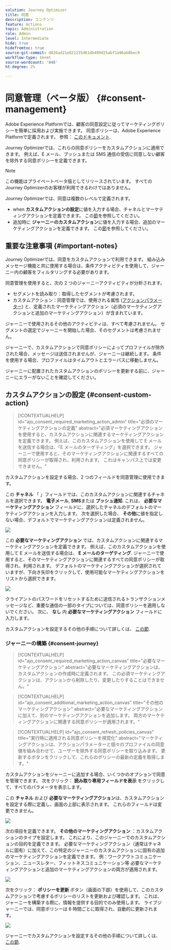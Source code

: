 ```yaml
---
solution: Journey Optimizer
title: 同意
description: コンテンツ
feature: Actions
topic: Administration
role: Admin
level: Intermediate
hide: true
hidefromtoc: true
source-git-commit: d826ad21e821235d61db499d25abf1a96ab0bec9
workflow-type: tm+mt
source-wordcount: '848'
ht-degree: 2%

---
```


# 同意管理（ベータ版） {#consent-management}

Adobe Experience Platformでは、顧客の同意設定に従ってマーケティングポリシーを簡単に採用および実施できます。 同意ポリシーは、Adobe Experience Platformで定義されます。 参照： [このドキュメント](https://experienceleague.adobe.com/docs/experience-platform/data-governance/policies/user-guide.html?lang=en#consent-policy).

Journey Optimizerでは、これらの同意ポリシーをカスタムアクションに適用できます。 例えば、E メール、プッシュまたは SMS 通信の受信に同意しない顧客を除外する同意ポリシーを定義できます。

>[!NOTE]
>
>この機能はプライベートベータ版としてリリースされています。 すべてのJourney Optimizerのお客様が利用できるわけではありません。

Journey Optimizerでは、同意は複数のレベルで定義されます。

* when **カスタムアクションの設定**&#x200B;に値を入力する場合、チャネルとマーケティングアクションを定義できます。 この[節](../action/consent.md#consent-custom-action)を参照してください。
* 追加時に **ジャーニーのカスタムアクション**&#x200B;に値を入力する場合、追加のマーケティングアクションを定義できます。 この[節](../action/consent.md#consent-journey)を参照してください。

## 重要な注意事項 {#important-notes}

Journey Optimizerでは、同意をカスタムアクションで利用できます。 組み込みメッセージ機能と共に使用する場合は、条件アクティビティを使用して、ジャーニー内の顧客をフィルタリングする必要があります。

同意管理を使用すると、次の 2 つのジャーニーアクティビティが分析されます。

* セグメントを読み取り：取得したセグメントが考慮されます。
* カスタムアクション：同意管理では、使用される属性 ([アクションパラメーター](../action/about-custom-action-configuration.md#define-the-message-parameters)) と、定義されたマーケティングアクション（必須のマーケティングアクションと追加のマーケティングアクション）が含まれています。

ジャーニーで使用されるその他のアクティビティは、すべて考慮されません。 セグメントの選定でジャーニーを開始した場合、そのセグメントは考慮されません。

ジャーニーで、カスタムアクションで同意ポリシーによってプロファイルが除外された場合、メッセージは送信されませんが、ジャーニーは継続します。 条件を使用する場合、プロファイルはタイムアウトとエラーパスに移動しません。

ジャーニーに配置されたカスタムアクションのポリシーを更新する前に、ジャーニーにエラーがないことを確認してください。

<!--
There are two types of latency regarding the use of consent policies:

* **User latency**: the delay from the time a profile changes a consent settings to the moment it is applied in Experience Platform. This can take up to 48h. 
* **Consent policy latency**: the delay from the time a consent policy is created or updated to the moment it is applied. This can take up to 6 hours
-->

## カスタムアクションの設定 {#consent-custom-action}

>[!CONTEXTUALHELP]
>id="ajo_consent_required_marketing_action_admin"
>title="必須のマーケティングアクションの定義"
>abstract="必須マーケティングアクションを使用すると、カスタムアクションに関連するマーケティングアクションを定義できます。 例えば、このカスタムアクションを使用して E メールを送信する場合は、「E メールのターゲティング」を選択できます。 ジャーニーで使用すると、そのマーケティングアクションに関連するすべての同意ポリシーが取得され、利用されます。 これはキャンバス上では変更できません。"

カスタムアクションを設定する場合、2 つのフィールドを同意管理に使用できます。

この **チャネル** 「 」フィールドでは、このカスタムアクションに関連するチャネルを選択できます。 **電子メール**, **SMS**&#x200B;または **プッシュ通知**. これは、 **必要なマーケティングアクション** フィールドに、選択したチャネルのデフォルトのマーケティングアクションを入力します。 次を選択した場合、 **その他**&#x200B;に値を指定しない場合、デフォルトでマーケティングアクションは定義されません。

![](assets/consent1.png)

この **必要なマーケティングアクション** では、カスタムアクションに関連するマーケティングアクションを定義できます。 例えば、このカスタムアクションを使用して E メールを送信する場合は、 **E メールのターゲティング**. ジャーニーで使用すると、そのマーケティングアクションに関連するすべての同意ポリシーが取得され、利用されます。 デフォルトのマーケティングアクションが選択されていますが、下向き矢印をクリックして、使用可能なマーケティングアクションをリストから選択できます。

![](assets/consent2.png)

クライアントのパスワードをリセットするために送信されるトランザクションメッセージなど、重要な通信の一部のタイプについては、同意ポリシーを適用しないでください。 次に、 **なし** 内 **必要なマーケティングアクション** フィールドに入力します。

カスタムアクションを設定するその他の手順について詳しくは、 [この節](../action/about-custom-action-configuration.md#consent-management).

### ジャーニーの構築 {#consent-journey}

>[!CONTEXTUALHELP]
>id="ajo_consent_required_marketing_action_canvas"
>title="必要なマーケティングアクション"
>abstract="必要なマーケティングアクションは、カスタムアクションの作成時に定義されます。 この必須マーケティングアクションは、アクションから削除したり、変更したりすることはできません。"

>[!CONTEXTUALHELP]
>id="ajo_consent_additional_marketing_action_canvas"
>title="その他のマーケティングアクション"
>abstract="必要なマーケティングアクションに加えて、別のマーケティングアクションを追加します。 両方のマーケティングアクションに関連する同意ポリシーが適用されます。"

>[!CONTEXTUALHELP]
>id="ajo_consent_refresh_policies_canvas"
>title="実行時に適用される同意ポリシーを視覚化"
>abstract="マーケティングアクションは、アクションパラメーターと個々のプロファイルの同意値を組み合わせて、ユーザーを除外する同意ポリシーを取り込みます。 更新するボタンをクリックして、これらのポリシーの最新の定義を取得します。"

カスタムアクションをジャーニーに追加する場合、いくつかのオプションで同意を管理できます。 次をクリック： **読み取り専用フィールドを表示** をクリックして、すべてのパラメータを表示します。

この **チャネル** および **必要なマーケティングアクション**&#x200B;は、カスタムアクションを設定する際に定義し、画面の上部に表示されます。 これらのフィールドは変更できません。

![](assets/consent4.png)

次の項目を定義できます。 **その他のマーケティングアクション** ：カスタムアクションのタイプを設定します。 これにより、このジャーニーでのカスタムアクションの目的を定義できます。 必要なマーケティングアクション（通常はチャネルに固有）に加えて、この特定のジャーニーのカスタムアクションに固有の追加のマーケティングアクションを定義できます。 例：ワークアウトコミュニケーション、ニュースレター、フィットネスコミュニケーション等 必要なマーケティングアクションと追加のマーケティングアクションの両方が適用されます。

![](assets/consent3.png)

次をクリック： **ポリシーを更新** ボタン（画面の下部）を使用して、このカスタムアクションで考慮するポリシーのリストを更新および確認します。 これは、ジャーニーを構築する際に、情報を提供する目的でのみ使用します。 ライブジャーニーでは、同意ポリシーは 6 時間ごとに取得され、自動的に更新されます。

![](assets/consent5.png)

<!--
The following data is taken into account for consent:

* marketing actions and additional marketing actions defined in the custom action
* action parameters defined in the custom action, see this [section](../action/about-custom-action-configuration.md#define-the-message-parameters) 
* attributes used as criteria in a segment when the journey starts with a Read segment, see this [section](../building-journeys/read-segment.md) 

>[!NOTE]
>
>Please note that there can be a latency when updating the list of policies applied, refer to this [this section](../action/consent.md#important-notes).
-->

ジャーニーでカスタムアクションを設定するその他の手順について詳しくは、 [この節](../building-journeys/using-custom-actions.md).
